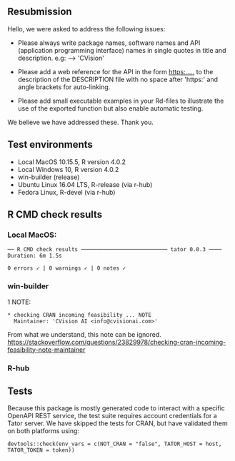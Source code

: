 ## Resubmission
Hello, we were asked to address the following issues:

- Please always write package names, software names and API (application
  programming interface) names in single quotes in title and description.
  e.g: --> 'CVision'

- Please add a web reference for the API in the form <https:.....> to the
  description of the DESCRIPTION file with no space after 'https:' and
  angle brackets for auto-linking.

- Please add small executable examples in your Rd-files to illustrate the
  use of the exported function but also enable automatic testing.

We believe we have addressed these. Thank you.

## Test environments
* Local MacOS 10.15.5, R version 4.0.2
* Local Windows 10, R version 4.0.2
* win-builder (release)
* Ubuntu Linux 16.04 LTS, R-release (via r-hub)
* Fedora Linux, R-devel (via r-hub)

## R CMD check results
### Local MacOS: 
```
── R CMD check results ─────────────────────────── tator 0.0.3 ────
Duration: 6m 1.5s

0 errors ✓ | 0 warnings ✓ | 0 notes ✓
```
### win-builder
1 NOTE:
```
* checking CRAN incoming feasibility ... NOTE
  Maintainer: 'CVision AI <info@cvisionai.com>'
```
From what we understand, this note can be ignored.
https://stackoverflow.com/questions/23829978/checking-cran-incoming-feasibility-note-maintainer

### R-hub


## Tests
Because this package is mostly generated code to interact with
a specific OpenAPI REST service, the test suite requires account
credentials for a Tator server. We have skipped the tests for CRAN,
but have validated them on both platforms using:

`devtools::check(env_vars = c(NOT_CRAN = "false", TATOR_HOST = host, TATOR_TOKEN = token))`